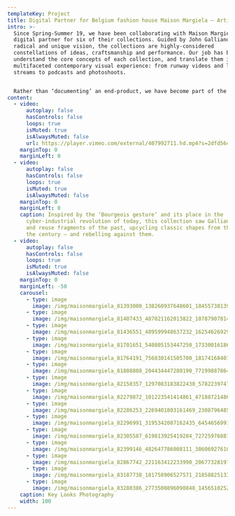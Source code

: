```yaml
---
templateKey: Project
title: Digital Partner for Belgium fashion house Maison Margiela – Artisanal SS20
intro: >-
  Since Spring-Summer 19, we have been collaborating with Maison Margiela as a
  digital partner for six of their collections. Guided by John Galliano’s
  radical and unique vision, the collections are highly-considered
  constellations of ideas, craftsmanship and performance. Our job has been to
  understand the core concepts of each collection, and translate them into a
  multifaceted contemporary visual experience: from runway videos and live show
  streams to podcasts and photoshoots.


  Rather than ‘documenting’ an end-product, we have become part of the making-process itself. Drawing on the maison’s craft-based approach, we have come up with tailor-made formats and visual communication strategies that respond to the specific themes and language of each season. Building new forms that work alongside Galliano’s avant-garde thought-process, the digital universes we have created are an extension of the collection, rather than a documentation of it.
content:
  - video:
      autoplay: false
      hasControls: false
      loops: true
      isMuted: true
      isAlwaysMuted: false
      url: https://player.vimeo.com/external/407992711.hd.mp4?s=2dfd56cc8749a4e12099c6ca3c3fe9bfb4d8c2b1&profile_id=175
    marginTop: 0
    marginLeft: 0
  - video:
      autoplay: false
      hasControls: false
      loops: true
      isMuted: true
      isAlwaysMuted: false
    marginTop: 0
    marginLeft: 0
    caption: Inspired by the ‘Bourgeois gesture’ and its place in the
      cyber-industrial revolution of today, this collection saw Galliano trace
      and reuse fragments of the past, upcycling classic shapes from the turn of
      the century – and rebelling against them.
  - video:
      autoplay: false
      hasControls: false
      loops: true
      isMuted: true
      isAlwaysMuted: false
    marginTop: 0
    marginLeft: -50
    carousel:
      - type: image
        image: /img/maisonmargiela_81393000_138260937648601_1845573813926662268_n.jpg
      - type: image
        image: /img/maisonmargiela_81407433_487021162013822_1078790781451542693_n.jpg
      - type: image
        image: /img/maisonmargiela_81436551_489599948637232_1625462692987483231_n.jpg
      - type: image
        image: /img/maisonmargiela_81701651_540805153447250_1733001618608458143_n.jpg
      - type: image
        image: /img/maisonmargiela_81764191_756830141505700_1817416840728138050_n.jpg
      - type: image
        image: /img/maisonmargiela_81808808_204434447280190_7719988786441022934_n.jpg
      - type: image
        image: /img/maisonmargiela_82150357_1297083183822430_5782239747704669639_n.jpg
      - type: image
        image: /img/maisonmargiela_82279872_101223541414861_4718872148656958662_n.jpg
      - type: image
        image: /img/maisonmargiela_82286253_2269401803161469_230879648543988742_n.jpg
      - type: image
        image: /img/maisonmargiela_82296991_3195342087162435_6454656991383740948_n.jpg
      - type: image
        image: /img/maisonmargiela_82305587_619813925419284_7272597688793800376_n.jpg
      - type: image
        image: /img/maisonmargiela_82399146_482647786008111_3860692761022422374_n.jpg
      - type: image
        image: /img/maisonmargiela_82867742_221163412233990_20677328197661397_n.jpg
      - type: image
        image: /img/maisonmargiela_83187738_181758906527571_2185882513356312644_n.jpg
      - type: image
        image: /img/maisonmargiela_83280386_2773500896090848_14565102521119019_n.jpg
    caption: Key Looks Photography
    width: 100
---
```

